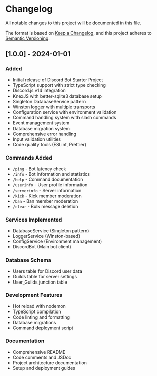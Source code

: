 # Changelog

All notable changes to this project will be documented in this file.

The format is based on [Keep a Changelog](https://keepachangelog.com/en/1.0.0/),
and this project adheres to [Semantic Versioning](https://semver.org/spec/v2.0.0.html).

## [1.0.0] - 2024-01-01

### Added
- Initial release of Discord Bot Starter Project
- TypeScript support with strict type checking
- Discord.js v14 integration
- KnexJS with better-sqlite3 database setup
- Singleton DatabaseService pattern
- Winston logger with multiple transports
- Configuration service with environment validation
- Command handling system with slash commands
- Event management system
- Database migration system
- Comprehensive error handling
- Input validation utilities
- Code quality tools (ESLint, Prettier)

### Commands Added
- `/ping` - Bot latency check
- `/info` - Bot information and statistics
- `/help` - Command documentation
- `/userinfo` - User profile information
- `/serverinfo` - Server information
- `/kick` - Kick member moderation
- `/ban` - Ban member moderation
- `/clear` - Bulk message deletion

### Services Implemented
- DatabaseService (Singleton pattern)
- LoggerService (Winston-based)
- ConfigService (Environment management)
- DiscordBot (Main bot client)

### Database Schema
- Users table for Discord user data
- Guilds table for server settings
- User_Guilds junction table

### Development Features
- Hot reload with nodemon
- TypeScript compilation
- Code linting and formatting
- Database migrations
- Command deployment script

### Documentation
- Comprehensive README
- Code comments and JSDoc
- Project architecture documentation
- Setup and deployment guides